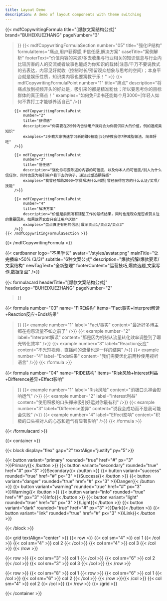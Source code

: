```yaml
---
title: Layout Demo
description: A demo of layout components with theme switching
---
```


{{< mdfCopywritingFormula
    title="[爆款文案结构公式]"
    brand="BUHEIXUEZHANG"
    pageNumber="3"
>}}
    {{< mdfCopywritingFormulaSection
        number="05"
        title="强化IP结构"
        formulaItems="痛点,用户获得感,IP信任感,解决方案"
        caseTitle="案例解析"
        footerText="价值内容的来源/多去收集与行业相关的知识信息与行业内比较厉害的人的交流或者故事也能成为你知识的载体|注意/千万不要说教式的去表达，内容见好就收（控制时长/预留观众想象与思考的空间）；本身平台就是娱乐性质，知识类内容也要寓教于乐！"
    >}}
        {{< mdfCopywritingFormulaPoint
            number="1"
            title="痛点"
            description="将痛点放到视频开头的好处是，吸引来的都是精准粉丝；所以要思考你的目标群体的真正痛点！"
            examples="如何免F读书还能每个月3000+|年轻人如何不靠打工才能够养活自己"
        />}}
        
        {{< mdfCopywritingFormulaPoint
            number="2"
            title="获得感"
            description="你需要在2秒钟内告诉用户我将会为你提供巨大的价值，例如速成类知识"
            examples="3步教大家快速学习新的赚0技能|5分钟教会你7种减脂做法，简单好吃"
        />}}
        
        {{< mdfCopywritingFormulaPoint
            number="3"
            title="信任感"
            description="强化你将要陈述的内容的可信度，以及你本人的可信度/别人为什么信任你、同时也是为吸引用户看下去的钩子，递进式塑造期待感"
            examples="我曾经帮助2000+学员解决什么问题|曾经获得官方的什么认证/奖项/技能"
        />}}
        
        {{< mdfCopywritingFormulaPoint
            number="4"
            title="解决方案"
            description="价值是前面所有铺垫工作的最终结果，同时也是观众是否点赞关注的重要因素，如果故弄玄虚只会让用户厌烦"
            examples="盘点真正有用的信息|展示卖点1/卖点2/卖点3"
        />}}
    {{< /mdfCopywritingFormulaSection >}}
{{< /mdfCopywritingFormula >}}

{{< cardbanner
    logo="不黑学长"
    avatar="/styles/avatar.png"
    mainTitle="让完播率>50% (3/3)"
    subtitle="6种文案公式"
    description="爆款拆解/爆款要素/文案结构"
    newTagText="全新整理"
    footerContent="运营技巧,爆款选题,文案写作,数据复盘"
/>}}

{{< formulacard
headerTitle="[爆款文案结构公式]"
headerLogo="BUHEIXUEZHANG"
pageNumber="2"
>}}

{{< formula
number="03"
name="FIRE结构"
items="Fact事实+Interpret解读+Reaction反应+Ends结果"
>}}
{{< example number="1" label="Fact/事实" content="最近好多博主都在抱怨流量不如之前了" />}}
{{< example number="2" label="Interpret解读" content="那是因为机制从流量转化效率调整到了曝光转化效率" />}}
{{< example number="3" label="Reaction反应" content="不光短视频，直播间的流量也是一样的结果" />}}
{{< example number="4" label="Ends结果" content="我们需要优化前两秒使用视听语言" />}}
{{< /formula >}}

{{< formula
number="04"
name="RIDE结构"
items="Risk风险+Interest利益+Difference差异+Effect影响"
>}}
{{< example number="1" label="Risk风险" content="消极口头禅会影响运气" />}}
{{< example number="2" label="Interest利益" content="使用积极的口头禅来吸引好运对你最有利" />}}
{{< example number="3" label="Difference差异" content="说我会成功而不是我可能会失败" />}}
{{< example number="4" label="Effect影响" content="积极的口头禅对人的心态和运气有显著影响" />}}
{{< /formula >}}

{{< /formulacard >}}


{{< container >}}

{{< block display="flex" gap="2" textAlign="justify" py="5">}}

{{< button variant="primary" rounded="true" href="#" px="3" >}}Primary{{< /button >}} 
{{< button variant="secondary" rounded="true" href="#" px="3" >}}Secondary{{< /button >}} 
{{< button variant="success" rounded="true" href="#" px="3" >}}Success{{< /button >}} 
{{< button variant="danger" rounded="true" href="#" px="3" >}}Danger{{< /button >}}
{{< button variant="warning" rounded="true" href="#" px="3" >}}Warning{{< /button >}}
{{< button variant="info" rounded="true" href="#" px="3" >}}Info{{< /button >}}
{{< button variant="light" rounded="true" href="#" px="3" >}}Light{{< /button >}}
{{< button variant="dark" rounded="true" href="#" px="3" >}}Dark{{< /button >}}
{{< button variant="link" rounded="true" href="#" px="3" >}}Link{{< /button >}}

{{< /block >}}

{{< grid textAlign="center" >}}
{{< row >}}
{{< col sm="4" >}} col 1 {{< /col >}}
{{< col sm="4" >}} col 2 {{< /col >}}
{{< col sm="4" >}} col 3 {{< /col >}}
{{< /row >}}

{{< row >}}
{{< col sm="3" >}} col 1 {{< /col >}}
{{< col sm="6" >}} col 2 {{< /col >}}
{{< col sm="3" >}} col 3 {{< /col >}}
{{< /row >}}

{{< row >}}
{{< col sm="8" >}}
col 1
{{< row >}}
{{< col sm="6" >}} col 1 {{< /col >}}
{{< col sm="6" >}} col 2 {{< /col >}}
{{< /row >}}{{< /col >}}
{{< col sm="4" >}} col 2 {{< /col >}}
{{< /row >}}
{{< /grid >}}


{{< /container >}}